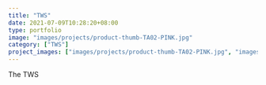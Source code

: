 ```yaml
---
title: "TWS"
date: 2021-07-09T10:28:20+08:00
type: portfolio
image: "images/projects/product-thumb-TA02-PINK.jpg"
category: ["TWS"]
project_images: ["images/projects/product-thumb-TA02-PINK.jpg", "images/projects/product-thumb-TA-WHITE.png"]
---
```


The TWS